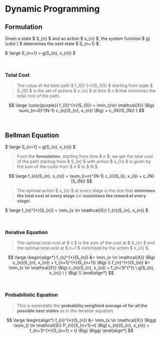 # Dynamic Programming

## Formulation

Given a state $ S_{n} $ and an action $ x_{n} $, the system function $ g( \cdot ) $ determines the next state $ S_{n+1} $:

$ \large S_{n+1} = g(S_{n}, x_{n}) $

</br>

### Total Cost
> The value of the best path $ f_{0}^{*}(S_{0}) $ starting from state $ S_{0} $ is the set of actions $ x_{n} $ at time $ n $ that minimises the total cost of the path.

$$ \large \color{purple}{ f_{0}^{*}(S_{0}) = \min_{x\in \mathcal{X}} \Big( \sum_{n=0}^{N-1} c_{n}(S_{n}, x_{n}) \Big) + c_{N}(S_{N}) } $$

</br>

## Bellman Equation

$ \large S_{n+1} = g(S_{n}, x_{n}) $

> From the **formulation**, starting from time $ n $, we get the total cost of the path starting from $ S_{n} $ with action $ x_{n} $ is given by the sum of the costs from $ n $ to $ N $.

$$ \large f_{n}(S_{n}, x_{n}) = \sum_{i=n}^{N-1} c_{i}(S_{i}, x_{i}) + c_{N}(S_{N}) $$

> The optimal action $ x_{n} $ at every stage is the one that **minimises the total cost at every stage** (or **maximises the reward at every stage**).

$ \large f_{n}^{*}(S_{n}) = \min_{x \in \mathcal{X}} f_{n}(S_{n}, x_{n}) $ 

</br>

### Iterative Equation

> The optimal total cost at $ n $ is the sum of the cost at $ S_{n} $ and the optimal total cost at $ n+1 $ minimised by the action $ x_{n} $.

$$ \large
\begin{align*}
f_{n}^{*}(S_{n}) &= \min_{x \in \mathcal{X}} \Big( c_{n}(S_{n}, x_{n}) + f_{n+1}^{*}(S_{n+1}) \Big) \\
f_{n}^{*}(S_{n}) &= \min_{x \in \mathcal{X}} \Big( c_{n}(S_{n}, x_{n}) + f_{n+1}^{*}( \ g(S_{n}, x_{n}) \ ) \Big) \\
\end{align*}
$$

</br>

### Probabilistic Equation

> This is essentially the **probability weighted average of for all the possible next states** as in the iteration equation.

$$ \large
\begin{align*}
f_{n}^{*}(S_{n}) &= \min_{x \in \mathcal{X}} \Bigg( \sum_{t \in \mathcal{S}} P_{n}(S_{n+1}=t) \Big( c_{n}(S_{n}, x_{n}) + f_{n+1}^{*}(S_{n+1} = t) \Big) \Bigg)
\end{align*}
$$

